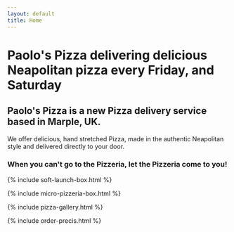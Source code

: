 ```yaml
---
layout: default
title: Home
---
```

# Paolo's Pizza delivering delicious Neapolitan pizza every Friday, and Saturday

## Paolo's Pizza is a new Pizza delivery service based in Marple, UK.

We offer delicious, hand stretched Pizza, made in the authentic Neapolitan style and delivered directly to your door.

### When you can't go to the Pizzeria, let the Pizzeria come to you!

{% include soft-launch-box.html %}

{% include micro-pizzeria-box.html %}

{% include pizza-gallery.html %}

{% include order-precis.html %}
